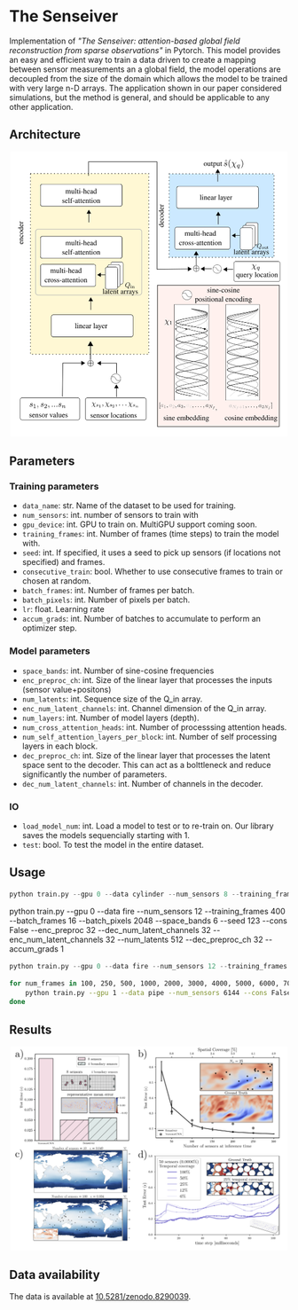 # The Senseiver


Implementation of *"The Senseiver: attention-based global field reconstruction from sparse observations"* in Pytorch. This model provides an easy and efficient way to train a data driven to create a mapping between sensor measurements an a global field, the model operations are decoupled from the size of the domain which allows the model to be trained with very large n-D arrays. The application shown in our paper considered simulations, but the method is general, and should be applicable to any other application.


## Architecture

<p align="center">
<img src="arq.png" width="500px"></img>
</p>

## Parameters

### Training parameters

- `data_name`: str.
Name of the dataset to be used for training.
- `num_sensors`: int.
number of sensors to train with
- `gpu_device`: int.
GPU to train on. MultiGPU support coming soon.
- `training_frames`: int.
Number of frames (time steps) to train the model with.
- `seed`: int.
If specified, it uses a seed to pick up sensors (if locations not specified) and frames.
- `consecutive_train`: bool.
Whether to use consecutive frames to train or chosen at random.
- `batch_frames`: int.
Number of frames per batch.
- `batch_pixels`: int.
Number of pixels per batch.
- `lr`: float.
Learning rate
- `accum_grads`: int.
Number of batches to accumulate to perform an optimizer step. 


### Model parameters

- `space_bands`: int.
Number of sine-cosine frequencies
- `enc_preproc_ch`: int.
Size of the linear layer that processes the inputs (sensor value+positons)
- `num_latents`: int.
Sequence size of the Q_in array.
- `enc_num_latent_channels`: int.
Channel dimension of the Q_in array.
- `num_layers`: int.
Number of model layers (depth).
- `num_cross_attention_heads`: int.
Number of processsing attention heads.
- `num_self_attention_layers_per_block`: int.
Number of self processing layers in each block.
- `dec_preproc_ch`: int.
Size of the linear layer that processes the latent space sent to the decoder. This can act as a bolttleneck and reduce significantly the number of parameters.
- `dec_num_latent_channels`: int.
Number of channels in the decoder.


### IO
- `load_model_num`: int.
Load a model to test or to re-train on. Our library saves the models sequencially starting with 1.
- `test`: bool.
To test the model in the entire dataset.



## Usage

```python
python train.py --gpu 0 --data cylinder --num_sensors 8 --training_frames 50 --cons False --seed 123 --enc_preproc 32 --dec_num_latent_channels 16 --enc_num_latent_channels 16 --num_latents 256 --dec_preproc_ch 16 --test False --accum_grads 1
```

python train.py --gpu 0 --data fire --num_sensors 12 --training_frames 400 --batch_frames 16 --batch_pixels 2048 --space_bands 6 --seed 123 --cons False --enc_preproc 32 --dec_num_latent_channels 32 --enc_num_latent_channels 32 --num_latents 512 --dec_preproc_ch 32 --accum_grads 1

```python
python train.py --gpu 0 --data fire --num_sensors 12 --training_frames 400 --batch_frames 16 --batch_pixels 1024 --space_bands 6 --seed 123 --cons False --enc_preproc 32 --dec_num_latent_channels 32 --enc_num_latent_channels 32 --num_latents 512 --dec_preproc_ch 32 --accum_grads 1 --test True --load_model_num 28
```

```bash
for num_frames in 100, 250, 500, 1000, 2000, 3000, 4000, 5000, 6000, 7000, 8000, 9000, 10000; do
    python train.py --gpu 1 --data pipe --num_sensors 6144 --cons False --seed 123 --enc_preproc 32 --dec_num_latent_channels 32 --enc_num_latent_channels 32 --num_latents 64 --dec_preproc_ch 32 --lr 1e-3 —training_frames $num_frames || break
done
```


## Results

<p align="center">
<img src="results.png" width="500px"></img>
</p>

## Data availability
The data is available at [10.5281/zenodo.8290039](https://zenodo.org/record/8290040).


